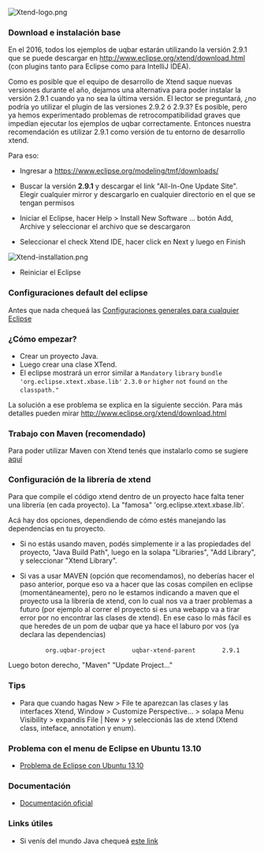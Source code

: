 ![](Xtend-logo.png "Xtend-logo.png")

### Download e instalación base

En el 2016, todos los ejemplos de uqbar estarán utilizando la versión 2.9.1 que se puede descargar en <http://www.eclipse.org/xtend/download.html> (con plugins tanto para Eclipse como para IntelliJ IDEA).

Como es posible que el equipo de desarrollo de Xtend saque nuevas versiones durante el año, dejamos una alternativa para poder instalar la versión 2.9.1 cuando ya no sea la última versión. El lector se preguntará, ¿no podría yo utilizar el plugin de las versiones 2.9.2 ó 2.9.3? Es posible, pero ya hemos experimentado problemas de retrocompatibilidad graves que impedían ejecutar los ejemplos de uqbar correctamente. Entonces nuestra recomendación es utilizar 2.9.1 como versión de tu entorno de desarrollo xtend.

Para eso:

-   Ingresar a <https://www.eclipse.org/modeling/tmf/downloads/>

<!-- -->

-   Buscar la versión **2.9.1** y descargar el link "All-In-One Update Site". Elegir cualquier mirror y descargarlo en cualquier directorio en el que se tengan permisos

<!-- -->

-   Iniciar el Eclipse, hacer Help &gt; Install New Software ... botón Add, Archive y seleccionar el archivo que se descargaron

<!-- -->

-   Seleccionar el check Xtend IDE, hacer click en Next y luego en Finish

![](Xtend-installation.png "Xtend-installation.png")

-   Reiniciar el Eclipse

### Configuraciones default del eclipse

Antes que nada chequeá las [Configuraciones generales para cualquier Eclipse](configuraciones-generales-para-cualquier-eclipse.md)

### ¿Cómo empezar?

-   Crear un proyecto Java.
-   Luego crear una clase XTend.
-   El eclipse mostrará un error similar a `Mandatory` `library` `bundle` `'org.eclipse.xtext.xbase.lib'` `2.3.0` `or` `higher` `not` `found` `on` `the` `classpath."`

La solución a ese problema se explica en la siguiente sección. Para más detalles pueden mirar <http://www.eclipse.org/xtend/download.html>

### Trabajo con Maven (recomendado)

Para poder utilizar Maven con Xtend tenés que instalarlo como se sugiere [aquí](http://uqbar-wiki.org/index.php?title=Gu%C3%ADa_de_Instalaci%C3%B3n_de_Maven)

### Configuración de la librería de xtend

Para que compile el código xtend dentro de un proyecto hace falta tener una librería (en cada proyecto). La "famosa" 'org.eclipse.xtext.xbase.lib'.

Acá hay dos opciones, dependiendo de cómo estés manejando las dependencias en tu proyecto.

-   Si no estás usando maven, podés simplemente ir a las propiedades del proyecto, "Java Build Path", luego en la solapa "Libraries", "Add Library", y seleccionar "Xtend Library".

<!-- -->

-   Si vas a usar MAVEN (opción que recomendamos), no deberías hacer el paso anterior, porque eso va a hacer que las cosas compilen en eclipse (momentáneamente), pero no le estamos indicando a maven que el proyecto usa la librería de xtend, con lo cual nos va a traer problemas a futuro (por ejemplo al correr el proyecto si es una webapp va a tirar error por no encontrar las clases de xtend). En ese caso lo más fácil es que heredes de un pom de uqbar que ya hace el laburo por vos (ya declara las dependencias)

`   `<parent>
`       `<groupId>`org.uqbar-project`</groupId>
`       `<artifactId>`uqbar-xtend-parent`</artifactId>
`       `<version>`2.9.1`</version>
`   `</parent>

Luego boton derecho, "Maven" "Update Project..."

### Tips

-   Para que cuando hagas New &gt; File te aparezcan las clases y las interfaces Xtend, Window &gt; Customize Perspective... &gt; solapa Menu Visibility &gt; expandís File | New &gt; y seleccionás las de xtend (Xtend class, inteface, annotation y enum).

### Problema con el menu de Eclipse en Ubuntu 13.10

-   [Problema de Eclipse con Ubuntu 13.10](http://uqbar-wiki.org/index.php?title=Problema_de_Eclipse_con_Ubuntu_13.10)

### Documentación

-   [Documentación oficial](http://www.eclipse.org/xtend/documentation.html)

### Links útiles

-   Si venís del mundo Java chequeá [este link](http://jnario.org/org/jnario/jnario/documentation/20FactsAboutXtendSpec.html)

